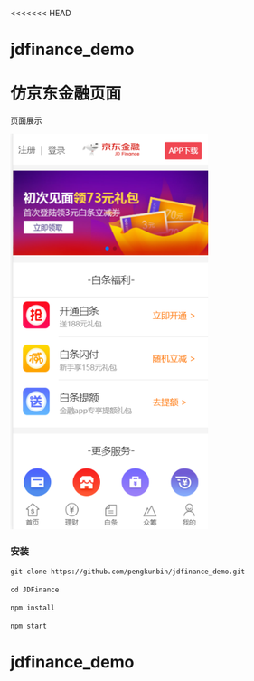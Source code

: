 <<<<<<< HEAD
# jdfinance_demo
仿京东金融页面
=======
页面展示
<br>

<img width="350" height="700" src="https://raw.githubusercontent.com/pengkunbin/jdfinance_demo/master/img/blank.png">

### 安装

```shell
git clone https://github.com/pengkunbin/jdfinance_demo.git

cd JDFinance

npm install

npm start
```


# jdfinance_demo
